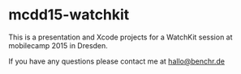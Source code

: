 # mcdd15-watchkit

This is a presentation and Xcode projects for a WatchKit session at mobilecamp 2015 in Dresden.

If you have any questions please contact me at hallo@benchr.de
